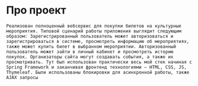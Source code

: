 # Про проект
	Реализован полноценный вебсервис для покупки билетов на культурные мероприятия. Типовой сценарий работы приложения выглядит следующим образом: Зарегистрированный пользователь может авторизоваться и зарегистрироваться в системе, просмотреть информацию об мероприятиях, также может купить билет в выбранном мероприятии. Авторизованный пользователь может зайти в личный кабинет и просмотреть историю покупок. Организаторы сайта могут создавать события, а также их просматривать. Тут был использован практически весь мой стек начиная с Spring Framework и заканчивая фронтенд технологиями – HTML, CSS, JS, Thymeleaf. Были использованы блокировки для асинхронной работы, также AJAX запросы
